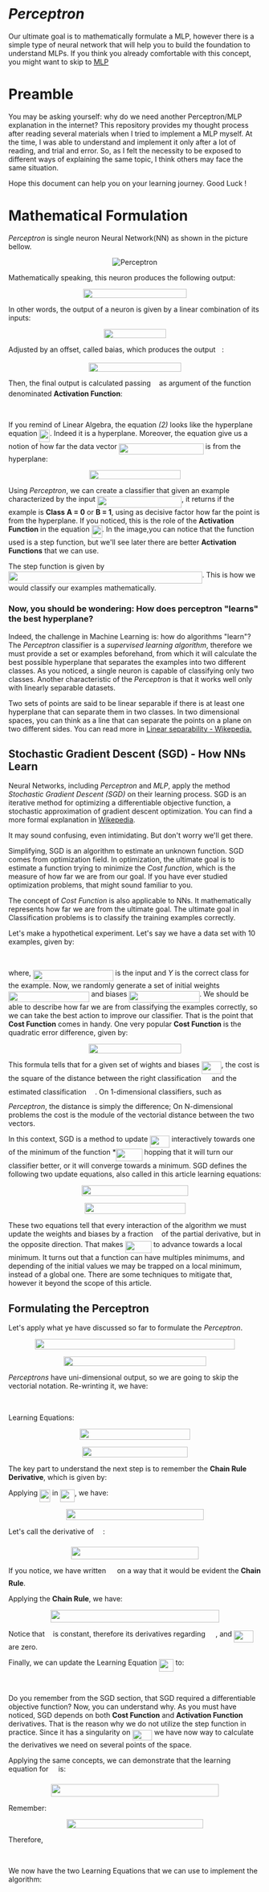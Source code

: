 # *Perceptron*

Our ultimate goal is to mathematically formulate a MLP, however there is a simple type of neural network that will help you to build the foundation to understand MLPs. If you think you already comfortable with this concept, you might want to skip to [MLP](https://github.com/filipecalasans/mlp)

# Preamble 

You may be asking yourself: why do we need another Perceptron/MLP explanation in the internet? This repository provides my thought process after reading several materials when I tried to implement a MLP myself. At the time, I was able to understand and implement it only after a lot of reading, and trial and error. So, as I felt the necessity to be exposed to different ways of explaining the same topic, I think others may face the same situation.

Hope this document can help you on your learning journey. Good Luck !

# Mathematical Formulation

*Perceptron* is single neuron Neural Network(NN) as shown in the picture bellow.

 <p align="center"> 
    <img src="doc/perceptron.png" alt="Perceptron">
 </p>

Mathematically speaking, this neuron produces the following output:

<p align="center"><img src="/tex/b7e9ad8adc6f8441041e3da923ed466b.svg?invert_in_darkmode&sanitize=true" align=middle width=205.48717365pt height=18.150897599999997pt/></p>

In other words, the output of a neuron is given by a linear combination of its inputs:

<p align="center"><img src="/tex/c6e96a9879596512e1ca747f468d060c.svg?invert_in_darkmode&sanitize=true" align=middle width=124.5451383pt height=18.150897599999997pt/></p>

Adjusted by an offset, called baias, which produces the output <img src="/tex/44bc9d542a92714cac84e01cbbb7fd61.svg?invert_in_darkmode&sanitize=true" align=middle width=8.68915409999999pt height=14.15524440000002pt/>:

<p align="center"><img src="/tex/bb4580678c77d4c9117cbc9b45affedb.svg?invert_in_darkmode&sanitize=true" align=middle width=183.6546558pt height=18.150897599999997pt/></p>

Then, the final output is calculated passing <img src="/tex/44bc9d542a92714cac84e01cbbb7fd61.svg?invert_in_darkmode&sanitize=true" align=middle width=8.68915409999999pt height=14.15524440000002pt/> as argument of the function denominated **Activation Function**:

<p align="center"><img src="/tex/585d690c417f302f41000ad7e6984a2e.svg?invert_in_darkmode&sanitize=true" align=middle width=162.94160685pt height=16.438356pt/></p>

If you remind of Linear Algebra, the equation *(2)* looks like the hyperplane equation <img src="/tex/c2e27d5dc3a5c37211768bd7e35bb67e.svg?invert_in_darkmode&sanitize=true" align=middle width=21.00464354999999pt height=24.65753399999998pt/>. Indeed it is a hyperplane. Moreover, the equation give us a notion of how far the data vector <img src="/tex/0fcf433dbe8b273336cdb1ea0866b4ed.svg?invert_in_darkmode&sanitize=true" align=middle width=168.2855526pt height=22.465723500000017pt/> is from the hyperplane:

<p align="center"><img src="/tex/351aaba2c6eea885cab2e44193802227.svg?invert_in_darkmode&sanitize=true" align=middle width=181.82796555pt height=18.150897599999997pt/></p>

Using *Perceptron*, we can create a classifier that given an example characterized by the input <img src="/tex/0fcf433dbe8b273336cdb1ea0866b4ed.svg?invert_in_darkmode&sanitize=true" align=middle width=168.2855526pt height=22.465723500000017pt/>, it returns if the example is **Class** **A = 0** or **B = 1**, using as decisive factor how far the point is from the hyperplane. If you noticed, this is the role of the **Activation Function** in the equation <img src="/tex/cf330257519e06f13c2ecab5e25c6d2a.svg?invert_in_darkmode&sanitize=true" align=middle width=21.00464354999999pt height=24.65753399999998pt/>. In the image,you can notice that the function used is a step function, but we'll see later there are better **Activation Functions** that we can use.

The step function is given by <img src="/tex/7990677e990316a3b2f1ac2952c73e75.svg?invert_in_darkmode&sanitize=true" align=middle width=386.0716827pt height=24.65753399999998pt/>. This is how we would classify our examples mathematically.

### Now, you should be wondering: How does perceptron "learns" the best hyperplane? 

Indeed, the challenge in Machine Learning is: how do algorithms "learn"?The *Perceptron* classifier is a *supervised learning algorithm*, therefore we must provide a set or examples beforehand, from which it will calculate the best possible hyperplane that separates the examples into two different classes. As you noticed, a single neuron is capable of classifying only two classes. Another characteristic of the *Perceptron* is that it works well only with linearly separable datasets.

Two sets of points are said to be linear separable if there is at least one hyperplane that can separate them in two classes. In two dimensional spaces, you can think as a line that can separate the points on a plane on two different sides. You can read more in [Linear separability - Wikepedia.](https://en.wikipedia.org/wiki/Linear_separability)


## Stochastic Gradient Descent (SGD) - How NNs Learn

Neural Networks, including *Perceptron* and *MLP*, apply the method *Stochastic Gradient Descent (SGD)* on their learning process. SGD is an iterative method for optimizing a differentiable objective function, a stochastic approximation of gradient descent optimization. You can find a more formal explanation in [Wikepedia](https://en.wikipedia.org/wiki/Stochastic_gradient_descent).

It may sound confusing, even intimidating. But don't worry we'll get there.

Simplifying, SGD is an algorithm to estimate an unknown function. SGD comes from optimization field. In optimization, the ultimate goal is to estimate a function trying to minimize the *Cost function*, which is the measure of how far we are from our goal. If you have ever studied optimization problems, that might sound familiar to you.

The concept of *Cost Function* is also applicable to NNs. It  mathematically represents how far we are from the ultimate goal. The ultimate goal in Classification problems is to classify the training examples correctly.

Let's make a hypothetical experiment. Let's say we have a data set with 10 examples, given by: 

<p align="center"><img src="/tex/8d5b956c0f66255b73784d0c7fddc11f.svg?invert_in_darkmode&sanitize=true" align=middle width=236.98690785pt height=16.438356pt/></p>

where, <img src="/tex/9a7e8f68349d094d9f7c597453e4cd1f.svg?invert_in_darkmode&sanitize=true" align=middle width=159.809628pt height=22.465723500000017pt/> is the input and *Y* is the correct class for the example. Now, we randomly generate a set of initial weights <img src="/tex/59f5c7b361345f8237d1bab6a4e9e794.svg?invert_in_darkmode&sanitize=true" align=middle width=160.99315649999997pt height=21.18721440000001pt/> and biases <img src="/tex/49f0048c71ffb9701ef80d555a331f2a.svg?invert_in_darkmode&sanitize=true" align=middle width=140.36896005pt height=22.831056599999986pt/>. We should be able to describe how far we are from classifying the examples correctly, so we can take the best action to improve our classifier. That is the point that **Cost Function** comes in handy. One very popular **Cost Function** is the quadratic error difference, given by:

<p align="center"><img src="/tex/5de8ab4814e83fe396d857b2761e1dc6.svg?invert_in_darkmode&sanitize=true" align=middle width=184.45210244999998pt height=19.68035685pt/></p>

This formula tells that for a given set of wights and biases <img src="/tex/ef714b3dc87e11b2953977c10a4d6d43.svg?invert_in_darkmode&sanitize=true" align=middle width=39.35695994999999pt height=24.65753399999998pt/>, the cost is the square of the distance between the right classification <img src="/tex/91aac9730317276af725abd8cef04ca9.svg?invert_in_darkmode&sanitize=true" align=middle width=13.19638649999999pt height=22.465723500000017pt/> and the estimated classification <img src="/tex/29ca0449252d1ae4e25240e835c5107b.svg?invert_in_darkmode&sanitize=true" align=middle width=13.19638649999999pt height=31.141535699999984pt/>. On 1-dimensional classifiers, such as *Perceptron*, the distance is simply the difference; On N-dimensional problems the cost is the module of the vectorial distance between the two vectors.

In this context, SGD is a method to update <img src="/tex/ef714b3dc87e11b2953977c10a4d6d43.svg?invert_in_darkmode&sanitize=true" align=middle width=39.35695994999999pt height=24.65753399999998pt/> interactively towards one of the minimum of the function *<img src="/tex/1850bfb0ad9603625395b5c8bc51832a.svg?invert_in_darkmode&sanitize=true" align=middle width=52.28159639999999pt height=24.65753399999998pt/> hopping that it will turn our classifier better, or it will converge towards a minimum. SGD defines the following two update equations, also called in this article learning equations:

<p align="center"><img src="/tex/d331d380fd0a6d117e0da1a5c2c36099.svg?invert_in_darkmode&sanitize=true" align=middle width=212.19357885pt height=21.7756011pt/></p>

<p align="center"><img src="/tex/68e62b90c9f31524c7c7b4a8e7b4cdb8.svg?invert_in_darkmode&sanitize=true" align=middle width=201.0112797pt height=21.7756011pt/></p>

These two equations tell that every interaction of the algorithm we must update the weights and biases by a fraction *<img src="/tex/1d0496971a2775f4887d1df25cea4f7e.svg?invert_in_darkmode&sanitize=true" align=middle width=8.751954749999989pt height=14.15524440000002pt/>* of the partial derivative, but in the opposite direction. That makes <img src="/tex/1850bfb0ad9603625395b5c8bc51832a.svg?invert_in_darkmode&sanitize=true" align=middle width=52.28159639999999pt height=24.65753399999998pt/> to advance towards a local minimum. It turns out that a function can have multiples minimums, and depending of the initial values we may be trapped on a local minimum, instead of a global one. There are some techniques to mitigate that, however it beyond the scope of this article.

## Formulating the Perceptron

Let's apply what ye have discussed so far to formulate the *Perceptron*.

<p align="center"><img src="/tex/0201b21642f6e0a78ba870718aa4186b.svg?invert_in_darkmode&sanitize=true" align=middle width=397.5156174pt height=20.50235055pt/></p>

<p align="center"><img src="/tex/2b45367ea6b5aaddbbcc3c4a6bf7875e.svg?invert_in_darkmode&sanitize=true" align=middle width=283.49371709999997pt height=19.68035685pt/></p>

*Perceptrons* have uni-dimensional output, so we are going to skip the vectorial notation. Re-wrinting it, we have:

<p align="center"><img src="/tex/bd420a3171fcf8896e47dfaa69b3d20b.svg?invert_in_darkmode&sanitize=true" align=middle width=357.5272998pt height=17.4904653pt/></p>

Learning Equations:

<p align="center"><img src="/tex/ac1726d7f6b3d181bce77c917dfc5cc4.svg?invert_in_darkmode&sanitize=true" align=middle width=220.41278819999997pt height=21.7756011pt/></p>

<p align="center"><img src="/tex/1b7d9cf2347056068694b36d2261a399.svg?invert_in_darkmode&sanitize=true" align=middle width=209.23048905pt height=21.7756011pt/></p>

The key part to understand the next step is to remember the **Chain Rule Derivative**, which is given by:

<!-- <p align="center"><img src="/tex/ee21a624a5b7ac85f8c635003285aa7c.svg?invert_in_darkmode&sanitize=true" align=middle width=371.59819454999996pt height=54.16971449999999pt/></p> -->

Applying <img src="/tex/a1fe456628ef54c400febb4c43522cc5.svg?invert_in_darkmode&sanitize=true" align=middle width=21.00464354999999pt height=24.65753399999998pt/> in <img src="/tex/ba5fe1a447c2f0050fee52d1db3dda81.svg?invert_in_darkmode&sanitize=true" align=middle width=29.22385289999999pt height=24.65753399999998pt/>, we have:

<p align="center"><img src="/tex/68d34f28cab035b6bdc5170627ef92ae.svg?invert_in_darkmode&sanitize=true" align=middle width=273.39630615pt height=21.7756011pt/></p>

Let's call the derivative of <img src="/tex/78ec2b7008296ce0561cf83393cb746d.svg?invert_in_darkmode&sanitize=true" align=middle width=14.06623184999999pt height=22.465723500000017pt/>:

<p align="center"><img src="/tex/78795bc119ed7adb1f207abad8954b3b.svg?invert_in_darkmode&sanitize=true" align=middle width=254.3981154pt height=25.0250055pt/></p>

If you notice, we have written <img src="/tex/78ec2b7008296ce0561cf83393cb746d.svg?invert_in_darkmode&sanitize=true" align=middle width=14.06623184999999pt height=22.465723500000017pt/> on a way that it would be evident the **Chain Rule**.

Applying the **Chain Rule**, we have:

<p align="center"><img src="/tex/a198f07999e502cd77e1ccd050d9d412.svg?invert_in_darkmode&sanitize=true" align=middle width=336.61350525pt height=25.0250055pt/></p>

Notice that <img src="/tex/deceeaf6940a8c7a5a02373728002b0f.svg?invert_in_darkmode&sanitize=true" align=middle width=8.649225749999989pt height=14.15524440000002pt/> is constant, therefore its derivatives regarding <img src="/tex/c2a29561d89e139b3c7bffe51570c3ce.svg?invert_in_darkmode&sanitize=true" align=middle width=16.41940739999999pt height=14.15524440000002pt/>, and <img src="/tex/298816eb1611d0204937793eb4b79ce8.svg?invert_in_darkmode&sanitize=true" align=middle width=39.07357244999999pt height=24.65753399999998pt/> are zero.

Finally, we can update the Learning Equation <img src="/tex/ba5fe1a447c2f0050fee52d1db3dda81.svg?invert_in_darkmode&sanitize=true" align=middle width=29.22385289999999pt height=24.65753399999998pt/> to:

<p align="center"><img src="/tex/6407f3ffcd9aa17aaae2a9a833922ffb.svg?invert_in_darkmode&sanitize=true" align=middle width=272.46292589999996pt height=16.4676534pt/></p>

Do you remember from the SGD section, that SGD required a differentiable objective function? Now, you can understand why. As you must have noticed, SGD depends on both **Cost Function** and **Activation Function** derivatives. That is
the reason why we do not utilize the step function in practice. Since it has a singularity on <img src="/tex/8436d02a042a1eec745015a5801fc1a0.svg?invert_in_darkmode&sanitize=true" align=middle width=39.53182859999999pt height=21.18721440000001pt/> we have now way to calculate the derivatives we need on several points of the space.

Applying the same concepts, we can demonstrate that the learning equation for <img src="/tex/d3aa71141bc89a24937c86ec1d350a7c.svg?invert_in_darkmode&sanitize=true" align=middle width=11.705695649999988pt height=22.831056599999986pt/> is:

<p align="center"><img src="/tex/23fac247f652b49e87f019335f7cf90e.svg?invert_in_darkmode&sanitize=true" align=middle width=334.4729619pt height=25.0250055pt/></p>

Remember:

<p align="center"><img src="/tex/8f11234123521f42e7d1fca449cb70d4.svg?invert_in_darkmode&sanitize=true" align=middle width=271.90788734999995pt height=18.150897599999997pt/></p>

Therefore,

<p align="center"><img src="/tex/8717184ab7f1c0ffad3c07cf688e3b39.svg?invert_in_darkmode&sanitize=true" align=middle width=216.17776455pt height=16.438356pt/></p>

We now have the two Learning Equations that we can use to implement the algorithm:

<p align="center"><img src="/tex/68fbb0db540a2d8256eae27b9b617ec0.svg?invert_in_darkmode&sanitize=true" align=middle width=272.46292589999996pt height=16.4676534pt/></p>

<p align="center"><img src="/tex/c1fccf6abfe754e7a4fddad843c2711f.svg?invert_in_darkmode&sanitize=true" align=middle width=216.17776455pt height=16.438356pt/></p>


